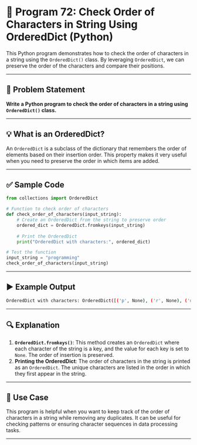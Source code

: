 
# 📝 Program 72: Check Order of Characters in String Using OrderedDict (Python)

This Python program demonstrates how to check the order of characters in a string using the `OrderedDict()` class. By leveraging `OrderedDict`, we can preserve the order of the characters and compare their positions.

---

## 📌 Problem Statement

**Write a Python program to check the order of characters in a string using `OrderedDict()` class.**

---

## 💡 What is an OrderedDict?

An `OrderedDict` is a subclass of the dictionary that remembers the order of elements based on their insertion order. This property makes it very useful when you need to preserve the order in which items are added.

---

## ✅ Sample Code

```python
from collections import OrderedDict

# Function to check order of characters
def check_order_of_characters(input_string):
    # Create an OrderedDict from the string to preserve order
    ordered_dict = OrderedDict.fromkeys(input_string)
    
    # Print the OrderedDict
    print("OrderedDict with characters:", ordered_dict)

# Test the function
input_string = "programming"
check_order_of_characters(input_string)
```

---

## ▶️ Example Output

```bash
OrderedDict with characters: OrderedDict([('p', None), ('r', None), ('o', None), ('g', None), ('a', None), ('m', None), ('i', None), ('n', None)])
```

---

## 🔍 Explanation

1. **`OrderedDict.fromkeys()`**: This method creates an `OrderedDict` where each character of the string is a key, and the value for each key is set to `None`. The order of insertion is preserved.
2. **Printing the OrderedDict**: The order of characters in the string is printed as an `OrderedDict`. The unique characters are listed in the order in which they first appear in the string.

---

## 🎯 Use Case

This program is helpful when you want to keep track of the order of characters in a string while removing any duplicates. It can be useful for checking patterns or ensuring character sequences in data processing tasks.

---
